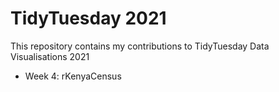 # TidyTuesday 2021

This repository contains my contributions to TidyTuesday Data Visualisations 2021

- Week 4: rKenyaCensus
